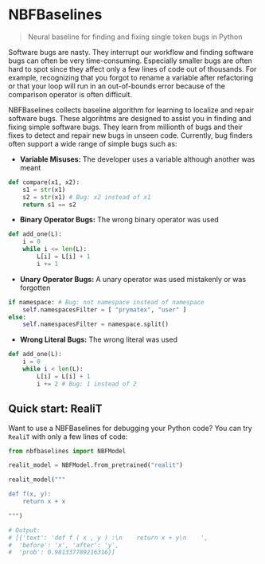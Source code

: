 # NBFBaselines
> Neural baseline for finding and fixing single token bugs in Python

Software bugs are nasty. They interrupt our workflow and finding software bugs can often be very time-consuming. Especially smaller bugs are often hard to spot since they affect only a few lines of code out of thousands. For example, recognizing that you forgot to rename a variable after refactoring or that your loop will run in an out-of-bounds error because of the comparison operator is often difficult.

NBFBaselines collects baseline algorithm for learning to localize and repair software bugs. These algorihtms are designed to assist you in finding and fixing simple software bugs. They learn from millionth of bugs and their fixes to detect and repair new bugs in unseen code. Currently, bug finders often support a wide range of simple bugs such as:
* **Variable Misuses:** The developer uses a variable although another was meant
```python
def compare(x1, x2):
    s1 = str(x1)
    s2 = str(x1) # Bug: x2 instead of x1
    return s1 == s2
```
* **Binary Operator Bugs:** The wrong binary operator was used
```python
def add_one(L):
    i = 0
    while i <= len(L): 
        L[i] = L[i] + 1
        i += 1
```
* **Unary Operator Bugs:** A unary operator was used mistakenly or was forgotten
```python
if namespace: # Bug: not namespace instead of namespace
    self.namespacesFilter = [ "prymatex", "user" ] 
else:
    self.namespacesFilter = namespace.split()
```
* **Wrong Literal Bugs:** The wrong literal was used
```python
def add_one(L):
    i = 0
    while i < len(L): 
        L[i] = L[i] + 1
        i += 2 # Bug: 1 instead of 2
```

## Quick start: RealiT
Want to use a NBFBaselines for debugging your Python code? You can try `RealiT` with only a few lines of code:
```python
from nbfbaselines import NBFModel

realit_model = NBFModel.from_pretrained("realit")

realit_model("""

def f(x, y):
    return x + x

""")

# Output:
# [{'text': 'def f ( x , y ) :\n    return x + y\n    ',
#  'before': 'x', 'after': 'y',
#  'prob': 0.981337789216316}]

```

